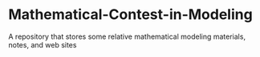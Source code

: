 # Mathematical-Contest-in-Modeling
A repository that stores some relative mathematical modeling materials, notes, and web sites
